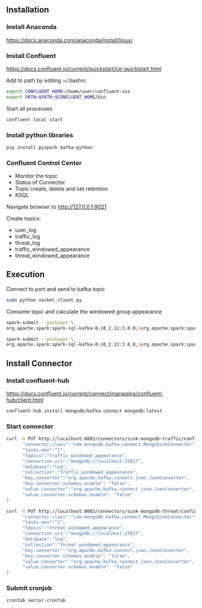 ## Installation

### Install Anaconda

https://docs.anaconda.com/anaconda/install/linux/

### Install Confluent

https://docs.confluent.io/current/quickstart/ce-quickstart.html

Add to path by editing ~/.bashrc
```bash
export CONFLUENT_HOME=/home/user/confluent-xxx
export PATH=$PATH:$CONFLUENT_HOME/bin
```

Start all processes
```bash
confluent local start
```
### Install python libraries

```bash
pip install pyspark kafka-python
```

### Confluent Control Center

- Monitor the topic
- Status of Connector
- Topic create, delete and set retention
- KSQL

Navigate browser to http://127.0.0.1:9021

Create topics:
- user_log
- traffic_log
- threat_log
- traffic_windowed_appearance
- threat_windowed_appearance

## Execution

Connect to port and send to kafka topic
```bash
sudo python socket_client.py
```

Consume topic and calculate the windowed group appearance
```bash
spark-submit --packages \
org.apache.spark:spark-sql-kafka-0-10_2.12:3.0.0,\org.apache.spark:spark-avro_2.12:3.0.0 structured_stream.py --type traffic
```
```bash
spark-submit --packages \
org.apache.spark:spark-sql-kafka-0-10_2.12:3.0.0,\org.apache.spark:spark-avro_2.12:3.0.0 structured_stream.py --type threat
```

## Install Connector

### Install confluent-hub

https://docs.confluent.io/current/connect/managing/confluent-hub/client.html

```bash
confluent-hub install mongodb/kafka-connect-mongodb:latest
```

### Start connector

```bash
curl -X PUT http://localhost:8083/connectors/sink-mongodb-traffic/config -H "Content-Type: application/json" -d ' {
      "connector.class":"com.mongodb.kafka.connect.MongoSinkConnector",
      "tasks.max":"1",
      "topics":"traffic_windowed_appearance",
      "connection.uri":"mongodb://localhost:27017",
      "database":"log",
      "collection":"traffic_windowed_appearance",
      "key.converter":"org.apache.kafka.connect.json.JsonConverter",
      "key.converter.schemas.enable": "false",
      "value.converter":"org.apache.kafka.connect.json.JsonConverter",
      "value.converter.schemas.enable": "false"
}' 
```

```bash
curl -X PUT http://localhost:8083/connectors/sink-mongodb-threat/config -H "Content-Type: application/json" -d ' {
      "connector.class":"com.mongodb.kafka.connect.MongoSinkConnector",
      "tasks.max":"1",
      "topics":"threat_windowed_appearance",
      "connection.uri":"mongodb://localhost:27017",
      "database":"log",
      "collection":"threat_windowed_appearance",
      "key.converter":"org.apache.kafka.connect.json.JsonConverter",
      "key.converter.schemas.enable": "false",
      "value.converter":"org.apache.kafka.connect.json.JsonConverter",
      "value.converter.schemas.enable": "false"
}' 
```

### Submit cronjob
```
crontab vector.crontab
```